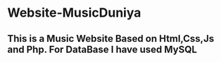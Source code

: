# Website-MusicDuniya

## This is a Music Website Based on Html,Css,Js and Php. For DataBase I have used MySQL 
